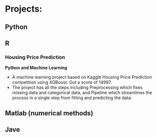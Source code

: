# Projects:

## Python




## R

<div class="card">
  <h3>Housing Price Prediction</h3>
  <p><b>Python and Machine Learning</b></p>
  <ul>
    <li>A machine learning project based on Kaggle Housing Price Prediction competition using XGBoost. Got a score of 14997.</li>
    <li>The project has all the steps including Preprocessing which fixes missing data and categorical data, and Pipeline which streamlines the process in a single step from fitting and predicting the data.</li>
  </ul>
  <a href="https://github.com/skowronskid/projects/tree/main/data_visualisation/FB_shiny"><span class="card-link-spanner"></span></a>
</div>

## Matlab (numerical methods)

## Jave





